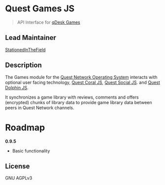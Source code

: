 # Quest Games JS
> API Interface for [qDesk Games](https://github.com/QuestNetwork/qd-games-ts)

## Lead Maintainer

[StationedInTheField](https://github.com/StationedInTheField)

## Description

The Games module for the [Quest Network Operating System](https://github.com/QuestNetwork/quest-os-js) interacts with optional user facing technology, [Quest Coral JS](https://github.com/QuestNetwork/quest-coral-js), [Quest Social JS](https://github.com/QuestNetwork/quest-social-js).  and [Quest Dolphin JS](https://github.com/QuestNetwork/quest-dolphin-js).

It synchronizes a game library with reviews, comments and offers (encrypted) chunks of library data to provide game library data between peers in Quest Network channels.

# Roadmap

**0.9.5**
- Basic functionality

## License

GNU AGPLv3
